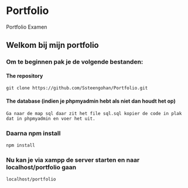 # Portfolio
Portfolio Examen



## Welkom bij mijn portfolio

### Om te beginnen pak je de volgende bestanden:


#### The repository
```
git clone https://github.com/Ssteengohan/Portfolio.git

```

#### The database (indien je phpmyadmin hebt als niet dan houdt het op)
```
Ga naar de map sql daar zit het file sql.sql kopier de code in plak dat in phpmyadmin en voer het uit.
```

### Daarna npm install
```
npm install
```

### Nu kan je via xampp de server starten en naar localhost/portfolio gaan
```
localhost/portfolio
```
